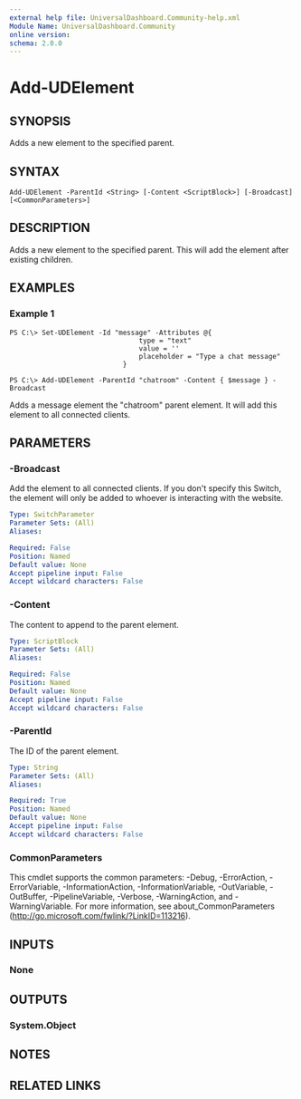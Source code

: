 ```yaml
---
external help file: UniversalDashboard.Community-help.xml
Module Name: UniversalDashboard.Community
online version: 
schema: 2.0.0
---
```


# Add-UDElement

## SYNOPSIS
Adds a new element to the specified parent. 

## SYNTAX

```
Add-UDElement -ParentId <String> [-Content <ScriptBlock>] [-Broadcast] [<CommonParameters>]
```

## DESCRIPTION
Adds a new element to the specified parent. This will add the element after existing children. 

## EXAMPLES

### Example 1
```
PS C:\> Set-UDElement -Id "message" -Attributes @{ 
                                type = "text"
                                value = ''
                                placeholder = "Type a chat message" 
                            }

PS C:\> Add-UDElement -ParentId "chatroom" -Content { $message } -Broadcast
```

Adds a message element the "chatroom" parent element. It will add this element to all connected clients. 

## PARAMETERS

### -Broadcast
Add the element to all connected clients. If you don't specify this Switch, the element will only be added to whoever is interacting with the website.

```yaml
Type: SwitchParameter
Parameter Sets: (All)
Aliases: 

Required: False
Position: Named
Default value: None
Accept pipeline input: False
Accept wildcard characters: False
```

### -Content
The content to append to the parent element.

```yaml
Type: ScriptBlock
Parameter Sets: (All)
Aliases: 

Required: False
Position: Named
Default value: None
Accept pipeline input: False
Accept wildcard characters: False
```

### -ParentId
The ID of the parent element.

```yaml
Type: String
Parameter Sets: (All)
Aliases: 

Required: True
Position: Named
Default value: None
Accept pipeline input: False
Accept wildcard characters: False
```

### CommonParameters
This cmdlet supports the common parameters: -Debug, -ErrorAction, -ErrorVariable, -InformationAction, -InformationVariable, -OutVariable, -OutBuffer, -PipelineVariable, -Verbose, -WarningAction, and -WarningVariable. For more information, see about_CommonParameters (http://go.microsoft.com/fwlink/?LinkID=113216).

## INPUTS

### None

## OUTPUTS

### System.Object

## NOTES

## RELATED LINKS


